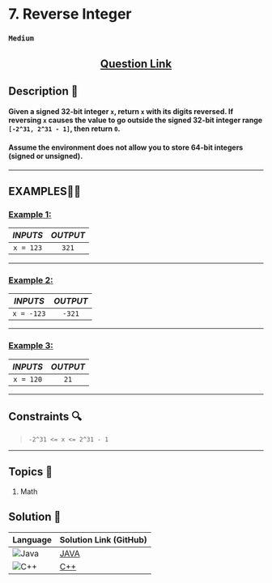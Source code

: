 # 7. Reverse Integer

### `Medium`


<h2 align="center">
<a href="https://leetcode.com/problems/reverse-integer/description/"><strong>Question Link</strong></a>
</h2>


## Description 📑

#### Given a signed 32-bit integer `x`, return `x` with its digits reversed. If reversing `x` causes the value to go outside the signed 32-bit integer range `[-2^31, 2^31 - 1]`, then return `0`.

#### Assume the environment does not allow you to store 64-bit integers (signed or unsigned).


---

## **EXAMPLES**💫✨ </br>

<h3>

<ins>**Example 1**:</ins> </br>

| _INPUTS_ | _OUTPUT_ |
| :-----------: | :-----------: |
| `x = 123` | `321` |

</h3>

___
<h3>

<ins>**Example 2**:</ins> </br>

| _INPUTS_ | _OUTPUT_ |
| :-----------: | :-----------: |
| `x = -123` | `-321` |

</h3>

___
<h3>

<ins>**Example 3**:</ins> </br>

| _INPUTS_ | _OUTPUT_ |
| :-----------: | :-----------: |
| `x = 120` | `21` |

</h3>

___

## Constraints 🔍

> `-2^31 <= x <= 2^31 - 1`

___

## Topics 📝

1. Math

## Solution 📃

|  Language   |  Solution Link (GitHub) |
| ------------- | ------------- |
|  ![Java](https://img.shields.io/badge/java-%23ED8B00.svg?style=flat&logo=openjdk&logoColor=white)  | [JAVA](https://github.com/Purnima47/Leetcode-Solutions/blob/main/%F0%9F%9F%A1%20Medium/7%20-%20Reverse%20Integer/_7ReverseInteger.java) |
|  ![C++](https://img.shields.io/badge/c++-%2300599C.svg?style=plastic&logo=c%2B%2B&logoColor=white)  | [C++](https://github.com/Purnima47/Leetcode-Solutions/blob/main/%F0%9F%9F%A1%20Medium/7%20-%20Reverse%20Integer/_7ReverseInteger.cpp)  |

